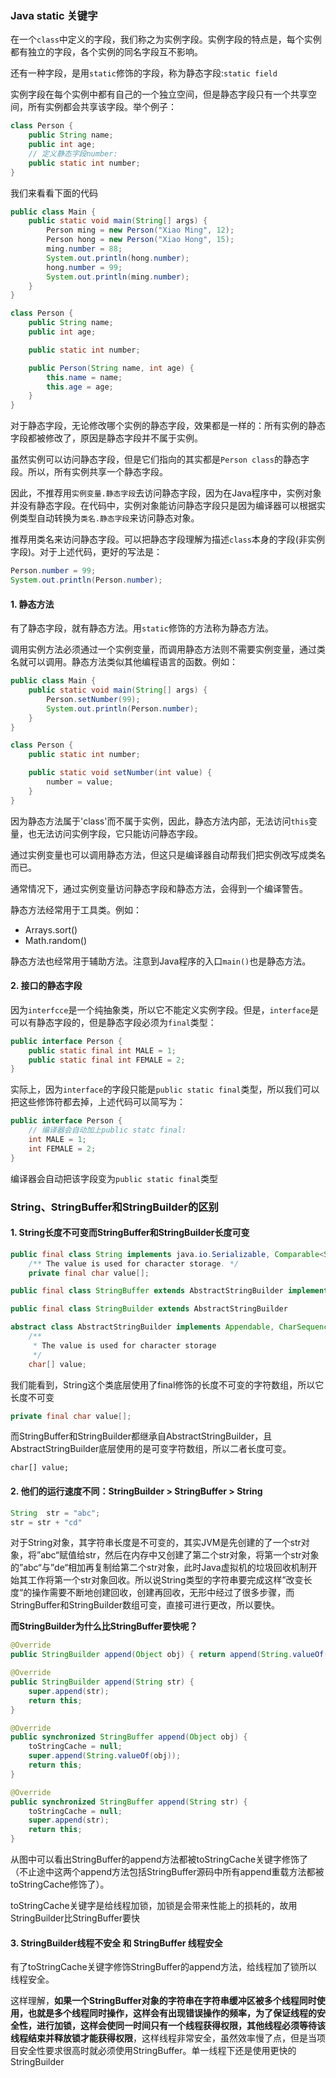 ### Java static 关键字

在一个`class`中定义的字段，我们称之为实例字段。实例字段的特点是，每个实例都有独立的字段，各个实例的同名字段互不影响。

还有一种字段，是用`static`修饰的字段，称为静态字段:`static field`

实例字段在每个实例中都有自己的一个独立空间，但是静态字段只有一个共享空间，所有实例都会共享该字段。举个例子：

```java
class Person {
    public String name;
    public int age;
    // 定义静态字段number:
    public static int number;
}
```

我们来看看下面的代码

```java
public class Main {
    public static void main(String[] args) {
        Person ming = new Person("Xiao Ming", 12);
        Person hong = new Person("Xiao Hong", 15);
        ming.number = 88;
        System.out.println(hong.number);
        hong.number = 99;
        System.out.println(ming.number);
    }
}

class Person {
    public String name;
    public int age;

    public static int number;

    public Person(String name, int age) {
        this.name = name;
        this.age = age;
    }
}
```

对于静态字段，无论修改哪个实例的静态字段，效果都是一样的：所有实例的静态字段都被修改了，原因是静态字段并不属于实例。

虽然实例可以访问静态字段，但是它们指向的其实都是`Person class`的静态字段。所以，所有实例共享一个静态字段。

因此，不推荐用`实例变量.静态字段`去访问静态字段，因为在Java程序中，实例对象并没有静态字段。在代码中，实例对象能访问静态字段只是因为编译器可以根据实例类型自动转换为`类名.静态字段`来访问静态对象。

推荐用类名来访问静态字段。可以把静态字段理解为描述`class`本身的字段(非实例字段)。对于上述代码，更好的写法是：

```java
Person.number = 99;
System.out.println(Person.number);
```
#### 1. 静态方法

有了静态字段，就有静态方法。用`static`修饰的方法称为静态方法。

调用实例方法必须通过一个实例变量，而调用静态方法则不需要实例变量，通过类名就可以调用。静态方法类似其他编程语言的函数。例如：

```java
public class Main {
    public static void main(String[] args) {
        Person.setNumber(99);
        System.out.println(Person.number);
    }
}

class Person {
    public static int number;

    public static void setNumber(int value) {
        number = value;
    }
}
```

因为静态方法属于'class'而不属于实例，因此，静态方法内部，无法访问`this`变量，也无法访问实例字段，它只能访问静态字段。

通过实例变量也可以调用静态方法，但这只是编译器自动帮我们把实例改写成类名而已。

通常情况下，通过实例变量访问静态字段和静态方法，会得到一个编译警告。

静态方法经常用于工具类。例如：

- Arrays.sort()
- Math.random()

静态方法也经常用于辅助方法。注意到Java程序的入口`main()`也是静态方法。

#### 2. 接口的静态字段

因为`interfcce`是一个纯抽象类，所以它不能定义实例字段。但是，`interface`是可以有静态字段的，但是静态字段必须为`final`类型：

```java
public interface Person {
    public static final int MALE = 1;
    public static final int FEMALE = 2;
}
```

实际上，因为`interface`的字段只能是`public static final`类型，所以我们可以把这些修饰符都去掉，上述代码可以简写为：

```java
public interface Person {
    // 编译器会自动加上public statc final:
    int MALE = 1;
    int FEMALE = 2;
}
```

编译器会自动把该字段变为`public static final`类型

### String、StringBuffer和StringBuilder的区别

#### 1. String长度不可变而StringBuffer和StringBuilder长度可变

```java
public final class String implements java.io.Serializable, Comparable<String>, CharSequence {}
	/** The value is used for character storage. */
	private final char value[];
```

```java
public final class StringBuffer extends AbstractStringBuilder implements java.io.Serializable, CharSequence
```

```java
public final class StringBuilder extends AbstractStringBuilder
```

```java
abstract class AbstractStringBuilder implements Appendable, CharSequence {
    /**
     * The value is used for character storage
     */
    char[] value;
```

我们能看到，String这个类底层使用了final修饰的长度不可变的字符数组，所以它长度不可变

```java
private final char value[];
```

而StringBuffer和StringBuilder都继承自AbstractStringBuilder，且AbstractStringBuilder底层使用的是可变字符数组，所以二者长度可变。

```jav
char[] value;
```

#### 2. 他们的运行速度不同：StringBuilder > StringBuffer > String

```java
String  str = "abc";
str = str + "cd"
```

对于String对象，其字符串长度是不可变的，其实JVM是先创建的了一个str对象，将”abc“赋值给str，然后在内存中又创建了第二个str对象，将第一个str对象的”abc“与”de“相加再复制给第二个str对象，此时Java虚拟机的垃圾回收机制开始其工作将第一个str对象回收。所以说String类型的字符串要完成这样”改变长度“的操作需要不断地创建回收，创建再回收，无形中经过了很多步骤，而StringBuffer和StringBuilder数组可变，直接可进行更改，所以要快。

**而StringBuilder为什么比StringBuffer要快呢？**

```java
@Override
public StringBuilder append(Object obj) { return append(String.valueOf(obj)); }

@Override
public StringBuilder append(String str) {
    super.append(str);
    return this;
}
```

```java
@Override
public synchronized StringBuffer append(Object obj) {
    toStringCache = null;
    super.append(String.valueOf(obj));
    return this;
}

@Override
public synchronized StringBuffer append(String str) {
    toStringCache = null;
    super.append(str);
    return this;
}
```

从图中可以看出StringBuffer的append方法都被toStringCache关键字修饰了（不止途中这两个append方法包括StringBuffer源码中所有append重载方法都被toStringCache修饰了）。

toStringCache关键字是给线程加锁，加锁是会带来性能上的损耗的，故用StringBuilder比StringBuffer要快

#### 3. StringBuilder线程不安全 和 StringBuffer 线程安全

有了toStringCache关键字修饰StringBuffer的append方法，给线程加了锁所以线程安全。

这样理解，**如果一个StringBuffer对象的字符串在字符串缓冲区被多个线程同时使用，也就是多个线程同时操作，这样会有出现错误操作的频率，为了保证线程的安全性，进行加锁，这样会使同一时间只有一个线程获得权限，其他线程必须等待该线程结束并释放锁才能获得权限**，这样线程非常安全，虽然效率慢了点，但是当项目安全性要求很高时就必须使用StringBuffer。单一线程下还是使用更快的StringBuilder